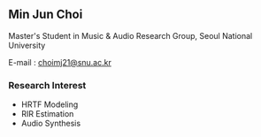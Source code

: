 ## Min Jun Choi
Master's Student in Music & Audio Research Group, Seoul National University

E-mail : <a href="mailto:choimj21@snu.ac.kr">choimj21@snu.ac.kr</a></p>

### Research Interest
- HRTF Modeling
- RIR Estimation
- Audio Synthesis


<!--
**MinGGachi/MinGGachi** is a ✨ _special_ ✨ repository because its `README.md` (this file) appears on your GitHub profile.

Here are some ideas to get you started:

- 🔭 I’m currently working on ...
- 🌱 I’m currently learning ...
- 👯 I’m looking to collaborate on ...
- 🤔 I’m looking for help with ...
- 💬 Ask me about ...
- 📫 How to reach me: ...
- 😄 Pronouns: ...
- ⚡ Fun fact: ...
-->
